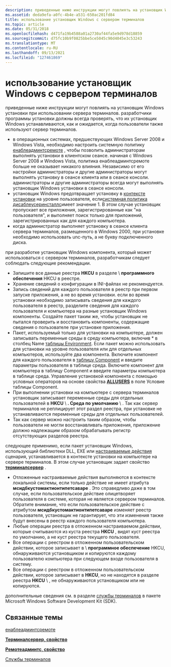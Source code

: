 ```yaml
---
description: приведенные ниже инструкции могут повлиять на установщик Windows установки при использовании сервера терминалов. разработчики программы установки должны всегда проверять, что их установщик Windows устанавливаются, как и ожидается, когда пользователи также используют сервер терминалов.
ms.assetid: deda9efa-a0fc-4b4e-a531-650ac201fd84
title: использование установщик Windows с сервером терминалов
ms.topic: article
ms.date: 05/31/2018
ms.openlocfilehash: d471fa19b4588a01a2730af44fa5e9d978d18859
ms.sourcegitcommit: d75fc10b9f0825bbe5ce5045c90d4045e3c53243
ms.translationtype: MT
ms.contentlocale: ru-RU
ms.lasthandoff: 09/13/2021
ms.locfileid: "127461869"
---
```

# <a name="using-windows-installer-with-a-terminal-server"></a>использование установщик Windows с сервером терминалов

приведенные ниже инструкции могут повлиять на установщик Windows установки при использовании сервера терминалов. разработчики программы установки должны всегда проверять, что их установщик Windows устанавливаются, как и ожидается, когда пользователи также используют сервер терминалов.

-   в операционных системах, предшествующих Windows Server 2008 и Windows Vista, необходимо настроить системную политику [енаблеадминтсремоте](enableadmintsremote.md) , чтобы позволить администраторам выполнять установки в клиентском сеансе. начиная с Windows Server 2008 и Windows Vista, политика енаблеадминтсремоте больше не оказывает никакого влияния. Независимо от его настройки администраторы и другие администраторы могут выполнять установку в сеансе клиента или в сеансе консоли. администраторы и другие администраторы всегда могут выполнять установщик Windows установки в сеансе консоли.
-   установщик Windows предотвращает установку в [контексте установки](installation-context.md) на уровне пользователя, если[системная политика](system-policy.md) [дисаблеусеринсталлс](disableuserinstalls.md)имеет значение 1. В этом случае установщик пропускает все приложения, зарегистрированные как "на пользователя", и выполняет поиск только для приложений, зарегистрированных как для каждого компьютера.
-   когда администратор выполняет установку в сеансе клиента сервера терминалов, размещенного в Windows 2000, при установке необходимо использовать unc-путь, а не букву подключенного диска.

при разработке установщик Windows компонента, который может использоваться с сервером терминалов, разработчикам следует соблюдать следующие рекомендации.

-   Запишите все данные реестра **HKCU** в разделе \\ **программного обеспечения** HKCU в реестре.
-   Хранение сведений о конфигурации в INI-файлах не рекомендуется.
-   Запись сведений для каждого пользователя в реестр при первом запуске приложения, а не во время установки. если во время установки необходимо записывать сведения для каждого пользователя в реестр, разделите сведения для каждого пользователя и компьютера на разные установщик Windows компоненты. Создайте пакет таким же, чтобы установщик не пытался проверить и восстановить компоненты, содержащие сведения о пользователе при установке приложения.
-   Пакет, используемый только для установки на компьютере, должен записывать переменные среды в среду компьютера, включив \* в столбец Name [таблицы Environment](environment-table.md). Если пакет можно использовать для установки на уровне пользователя или для отдельных компьютеров, используйте два компонента. Включите компонент для каждого пользователя в [таблицу Component](condition-table.md) и введите параметры пользователя в таблице среда. Включите компонент для компьютера в таблицу Component и введите параметры компьютера в таблице среда. Управление установкой компонента с помощью условных операторов на основе свойства [**ALLUSERS**](allusers.md) в поле Условие таблицы Component.
-   При выполнении установки на компьютере с сервера терминалов установщик записывает переменные среды для отдельных пользователей в **HKCU** \\ **. Среда по умолчанию** \\ . Так как сервер терминалов не реплицирует этот раздел реестра, при установке не устанавливаются переменные среды для отдельных пользователей.
-   Так как сервер можно настроить таким образом, чтобы пользователи не могли восстанавливать приложения, приложение должно надлежащим образом обрабатывать регистр отсутствующих разделов реестра.

следующее применимо, если пакет установщик Windows, использующий библиотеки DLL, EXE или [настраиваемые действия](custom-actions.md) сценария, устанавливается в контексте установки на компьютере на сервере терминалов. В этом случае установщик задает свойство [**терминалсервер**](terminalserver.md) .

-   Отложенные настраиваемые действия выполняются в контексте локальной системы, если только действие не имеет атрибута **мсидбкустомактионтипетсаваре** . Это справедливо даже в том случае, если пользовательское действие олицетворяет пользователя в системе, которая не является сервером терминалов. Обратите внимание, что если пользовательское действие с атрибутом **мсидбкустомактионтипетсаваре** изменяет реестр пользователя, установщик не гарантирует, что эти изменения также будут внесены в реестр каждого пользователя компьютера.
-   Любые операции реестра в отложенном настраиваемом действии, которые считываются из куста реестра **HKCU** , видят куст реестра по умолчанию, а не куст реестра текущего пользователя.
-   Все операции с реестром в отложенном пользовательском действии, которое записывает в \\ **программное обеспечение** HKCU, обнаруживаются установщиком и копируются каждому пользователю компьютера при следующем входе пользователя в систему.
-   Все операции с реестром в отложенном пользовательском действии, которое записывает в **HKCU**, но не находятся в разделе реестра **HKCU** \\  , не обнаруживаются установщиком или не копируются.

дополнительные сведения см. в разделе [службы терминалов](../termserv/terminal-services-portal.md) в пакете Microsoft Windows Software Development Kit (SDK).

## <a name="related-topics"></a>Связанные темы

<dl> <dt>

[енаблеадминтсремоте](enableadmintsremote.md)
</dt> <dt>

[**Терминалсервер, свойство**](terminalserver.md)
</dt> <dt>

[**Ремотеадминтс, свойство**](remoteadmints.md)
</dt> <dt>

[Службы терминалов](../termserv/terminal-services-portal.md)
</dt> </dl>

 

 
